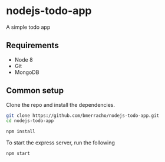 # nodejs-todo-app
A simple todo app

## Requirements

* Node 8
* Git
* MongoDB

## Common setup

Clone the repo and install the dependencies.

```bash
git clone https://github.com/bmerracho/nodejs-todo-app.git
cd nodejs-todo-app
```

```bash
npm install
```

To start the express server, run the following

```bash
npm start
```
